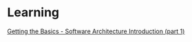 # Learning

[Getting the Basics - Software Architecture Introduction (part 1)](https://www.youtube.com/watch?v=8UlLgOf20Ho)
